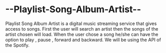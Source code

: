 # --Playlist-Song-Album-Artist--
Playlist Song Album Artist is a digital music streaming service that gives access to songs. First the user will search an artist then the songs of the artist chosen will load. When the user chose a song he/she can have the option to play , pause , forward and backward. We will be using the API of the Spotify.
